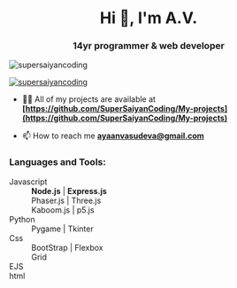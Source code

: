 <h1 align="center">Hi 👋, I'm A.V.</h1>
<h3 align="center">14yr programmer & web developer</h3>

<p align="left"> <img src="https://komarev.com/ghpvc/?username=supersaiyancoding&label=Profile%20views&color=0e75b6&style=flat" alt="supersaiyancoding" /> </p>

<p align="left"> <a href="https://github.com/ryo-ma/github-profile-trophy"><img src="https://github-profile-trophy.vercel.app/?username=supersaiyancoding" alt="supersaiyancoding" /></a> </p>

- 👨‍💻 All of my projects are available at **[https://github.com/SuperSaiyanCoding/My-projects](https://github.com/SuperSaiyanCoding/My-projects)**

- 📫 How to reach me **ayaanvasudeva@gmail.com**



<h3 align="left">Languages and Tools:</h3>

<dl>
  <dt>Javascript</dt>
  <dd><strong>Node.js</strong>     |     <strong>Express.js</strong></dd>
  <dd>Phaser.js     |     Three.js</dd>
  <dd>Kaboom.js     |     p5.js</dd>
  <dt>Python</dt>
  <dd>Pygame     |     Tkinter</dd>
  <dt>Css</dt>
  <dd>BootStrap     |     Flexbox</dd>
  <dd>Grid</dd>
  <dt>EJS</dt>
  <dt>html</dt>
</dl>







